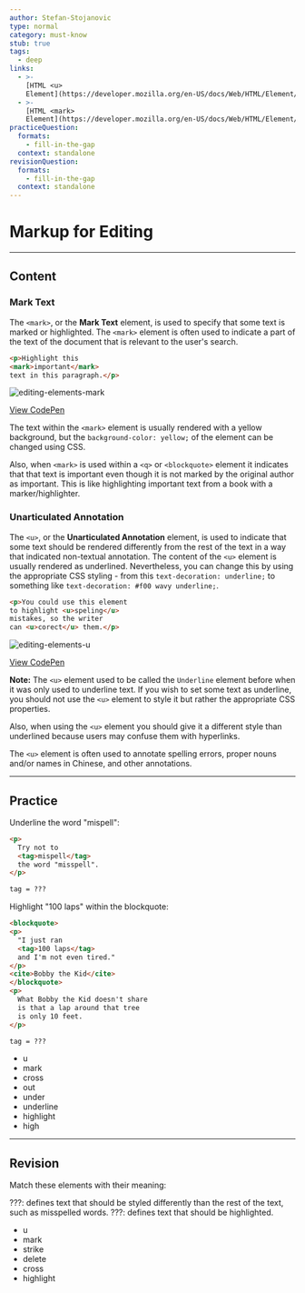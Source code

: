 ```yaml
---
author: Stefan-Stojanovic
type: normal
category: must-know
stub: true
tags:
  - deep
links:
  - >-
    [HTML <u>
    Element](https://developer.mozilla.org/en-US/docs/Web/HTML/Element/u){documentation}
  - >-
    [HTML <mark>
    Element](https://developer.mozilla.org/en-US/docs/Web/HTML/Element/mark){documentation}
practiceQuestion:
  formats:
    - fill-in-the-gap
  context: standalone
revisionQuestion:
  formats:
    - fill-in-the-gap
  context: standalone
---
```


# Markup for Editing


---

## Content

### Mark Text

The `<mark>`, or the **Mark Text** element, is used to specify that some text is marked or highlighted. The `<mark>` element is often used to indicate a part of the text of the document that is relevant to the user's search.

```html
<p>Highlight this
<mark>important</mark>
text in this paragraph.</p>
```

![editing-elements-mark](https://img.enkipro.com/55f1527201f294f0c317f4a3701727f3.png)

[View CodePen](https://codepen.io/enkidevs/pen/GBrJdP)

The text within the `<mark>` element is usually rendered with a yellow background, but the `background-color: yellow;` of the element can be changed using CSS.

Also, when `<mark>` is used within a `<q>` or `<blockquote>` element it indicates that that text is important even though it is not marked by the original author as important. This is like highlighting important text from a book with a marker/highlighter.

### Unarticulated Annotation

The `<u>`, or the **Unarticulated Annotation** element, is used to indicate that some text should be rendered differently from the rest of the text in a way that indicated non-textual annotation. The content of the `<u>` element is usually rendered as underlined. Nevertheless, you can change this by using the appropriate CSS styling - from this `text-decoration: underline;` to something like `text-decoration: #f00 wavy underline;`.

```html
<p>You could use this element
to highlight <u>speling</u>
mistakes, so the writer
can <u>corect</u> them.</p>
```

![editing-elements-u](https://img.enkipro.com/6c1c183ce8fda24a739e1c54523361d5.png)

[View CodePen](https://codepen.io/enkidevs/pen/OwWVBe)

**Note:** The `<u>` element used to be called the `Underline` element before when it was only used to underline text. If you wish to set some text as underline, you should not use the `<u>` element to style it but rather the appropriate CSS properties.

Also, when using the `<u>` element you should give it a different style than underlined because users may confuse them with hyperlinks.

The `<u>` element is often used to annotate spelling errors, proper nouns and/or names in Chinese, and other annotations.


---

## Practice

Underline the word "mispell":

```html
<p>
  Try not to
  <tag>mispell</tag>
  the word "misspell".
</p>
```

```html
tag = ???
```

Highlight "100 laps" within the blockquote:

```html
<blockquote>
<p>
  "I just ran
  <tag>100 laps</tag>
  and I'm not even tired."
</p>
<cite>Bobby the Kid</cite>
</blockquote>
<p>
  What Bobby the Kid doesn't share
  is that a lap around that tree
  is only 10 feet.
</p>
```

```html
tag = ???
```

- u
- mark
- cross
- out
- under
- underline
- highlight
- high


---

## Revision

Match these elements with their meaning:

???: defines text that should be styled differently than the rest of the text, such as misspelled words.
???: defines text that should be highlighted.

- u
- mark
- strike
- delete
- cross
- highlight
